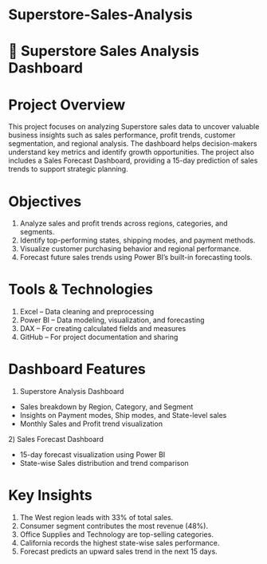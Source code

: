 # Superstore-Sales-Analysis
# 🏪 Superstore Sales Analysis Dashboard
# Project Overview
This project focuses on analyzing Superstore sales data to uncover valuable business insights such as sales performance, profit trends, customer segmentation, and regional analysis. The dashboard helps decision-makers understand key metrics and identify growth opportunities.
The project also includes a Sales Forecast Dashboard, providing a 15-day prediction of sales trends to support strategic planning.

# Objectives
1) Analyze sales and profit trends across regions, categories, and segments.
2) Identify top-performing states, shipping modes, and payment methods.
3) Visualize customer purchasing behavior and regional performance.
4) Forecast future sales trends using Power BI’s built-in forecasting tools.

# Tools & Technologies
1) Excel – Data cleaning and preprocessing
2) Power BI – Data modeling, visualization, and forecasting
3) DAX – For creating calculated fields and measures
4) GitHub – For project documentation and sharing

# Dashboard Features
 1) Superstore Analysis Dashboard
- Sales breakdown by Region, Category, and Segment
- Insights on Payment modes, Ship modes, and State-level sales
- Monthly Sales and Profit trend visualization

2️) Sales Forecast Dashboard
- 15-day forecast visualization using Power BI
- State-wise Sales distribution and trend comparison

# Key Insights
1) The West region leads with 33% of total sales.
2) Consumer segment contributes the most revenue (48%).
3) Office Supplies and Technology are top-selling categories.
4) California records the highest state-wise sales performance.
5) Forecast predicts an upward sales trend in the next 15 days.

